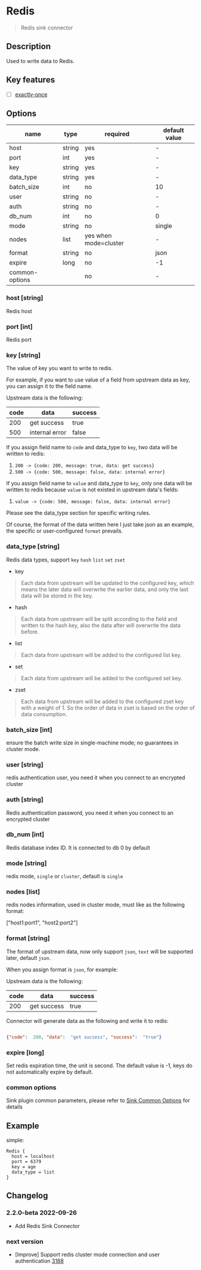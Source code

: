 # Redis

> Redis sink connector

## Description

Used to write data to Redis.

## Key features

- [ ] [exactly-once](../../concept/connector-v2-features.md)

## Options

|      name      |  type  |       required        | default value |
|----------------|--------|-----------------------|---------------|
| host           | string | yes                   | -             |
| port           | int    | yes                   | -             |
| key            | string | yes                   | -             |
| data_type      | string | yes                   | -             |
| batch_size     | int    | no                    | 10            |
| user           | string | no                    | -             |
| auth           | string | no                    | -             |
| db_num         | int    | no                    | 0             |
| mode           | string | no                    | single        |
| nodes          | list   | yes when mode=cluster | -             |
| format         | string | no                    | json          |
| expire         | long   | no                    | -1            |
| common-options |        | no                    | -             |

### host [string]

Redis host

### port [int]

Redis port

### key [string]

The value of key you want to write to redis.

For example, if you want to use value of a field from upstream data as key, you can assign it to the field name.

Upstream data is the following:

| code |      data      | success |
|------|----------------|---------|
| 200  | get success    | true    |
| 500  | internal error | false   |

If you assign field name to `code` and data_type to `key`, two data will be written to redis:
1. `200 -> {code: 200, message: true, data: get success}`
2. `500 -> {code: 500, message: false, data: internal error}`

If you assign field name to `value` and data_type to `key`, only one data will be written to redis because `value` is not existed in upstream data's fields:

1. `value -> {code: 500, message: false, data: internal error}`

Please see the data_type section for specific writing rules.

Of course, the format of the data written here I just take json as an example, the specific or user-configured `format` prevails.

### data_type [string]

Redis data types, support `key` `hash` `list` `set` `zset`

- key

> Each data from upstream will be updated to the configured key, which means the later data will overwrite the earlier data, and only the last data will be stored in the key.

- hash

> Each data from upstream will be split according to the field and written to the hash key, also the data after will overwrite the data before.

- list

> Each data from upstream will be added to the configured list key.

- set

> Each data from upstream will be added to the configured set key.

- zset

> Each data from upstream will be added to the configured zset key with a weight of 1. So the order of data in zset is based on the order of data consumption.
>
  ### batch_size [int]

ensure the batch write size in single-machine mode; no guarantees in cluster mode.

### user [string]

redis authentication user, you need it when you connect to an encrypted cluster

### auth [string]

Redis authentication password, you need it when you connect to an encrypted cluster

### db_num [int]

Redis database index ID. It is connected to db 0 by default

### mode [string]

redis mode, `single` or `cluster`, default is `single`

### nodes [list]

redis nodes information, used in cluster mode, must like as the following format:

["host1:port1", "host2:port2"]

### format [string]

The format of upstream data, now only support `json`, `text` will be supported later, default `json`.

When you assign format is `json`, for example:

Upstream data is the following:

| code |    data     | success |
|------|-------------|---------|
| 200  | get success | true    |

Connector will generate data as the following and write it to redis:

```json

{"code":  200, "data":  "get success", "success":  "true"}

```

### expire [long]

Set redis expiration time, the unit is second. The default value is -1, keys do not automatically expire by default.

### common options

Sink plugin common parameters, please refer to [Sink Common Options](../sink-common-options.md) for details

## Example

simple:

```hocon
Redis {
  host = localhost
  port = 6379
  key = age
  data_type = list
}
```

## Changelog

### 2.2.0-beta 2022-09-26

- Add Redis Sink Connector

### next version

- [Improve] Support redis cluster mode connection and user authentication [3188](https://github.com/apache/seatunnel/pull/3188)

